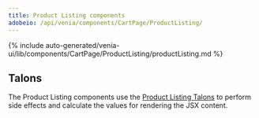 ```yaml
---
title: Product Listing components
adobeio: /api/venia/components/CartPage/ProductListing/
---
```


<!--
The reference doc content is generated automatically from the source code.
To update this section, update the doc blocks in the source code
-->

{% include auto-generated/venia-ui/lib/components/CartPage/ProductListing/productListing.md %}

## Talons

The Product Listing components use the [Product Listing Talons][] to perform side effects and calculate the values for rendering the JSX content.

[product listing talons]: <{%link peregrine/reference/talons/CartPage/ProductListing/index.md %}>
